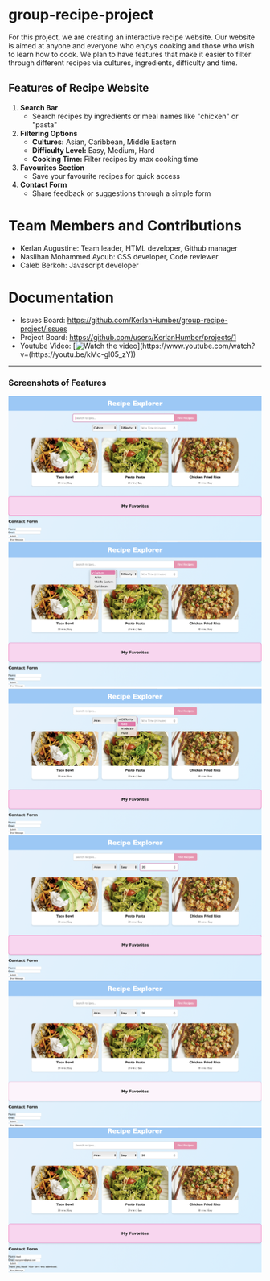 # group-recipe-project
For this project, we are creating an interactive recipe website. Our website is aimed at anyone and everyone who enjoys cooking and those who wish to learn how to cook. We plan to have features that make it easier to filter through different recipes via cultures, ingredients, difficulty and time.
## Features of Recipe Website
1. **Search Bar**
   - Search recipes by ingredients or meal names like "chicken" or "pasta"
2. **Filtering Options**
   - **Cultures:** Asian, Caribbean, Middle Eastern
   - **Difficulty Level:** Easy, Medium, Hard 
   - **Cooking Time:** Filter recipes by max cooking time
3. **Favourites Section**
   - Save your favourite recipes for quick access
4. **Contact Form**
   - Share feedback or suggestions through a simple form
# Team Members and Contributions
- Kerlan Augustine: Team leader, HTML developer, Github manager
- Naslihan Mohammed Ayoub: CSS developer, Code reviewer
- Caleb Berkoh: Javascript developer
# Documentation
- Issues Board: https://github.com/KerlanHumber/group-recipe-project/issues
- Project Board: https://github.com/users/KerlanHumber/projects/1
- Youtube Video:  [![Watch the video](https://img.youtube.com/vi/(https://youtu.be/kMc-gl05_zY)/0.jpg)](https://www.youtube.com/watch?v=(https://youtu.be/kMc-gl05_zY))

---
### Screenshots of Features
![Search Bar](assets/Search-Bar.png)
![Culture Filter](assets/Culture-Filter.png)
![Difficulty Filter](assets/Difficulty-Filter.png)
![Max Cooking Time](assets/Max-Cooking-Time.png)
![Favorites Section](assets/Favourites-Section.png)
![Contact Form](assets/Contact-Form.png)
